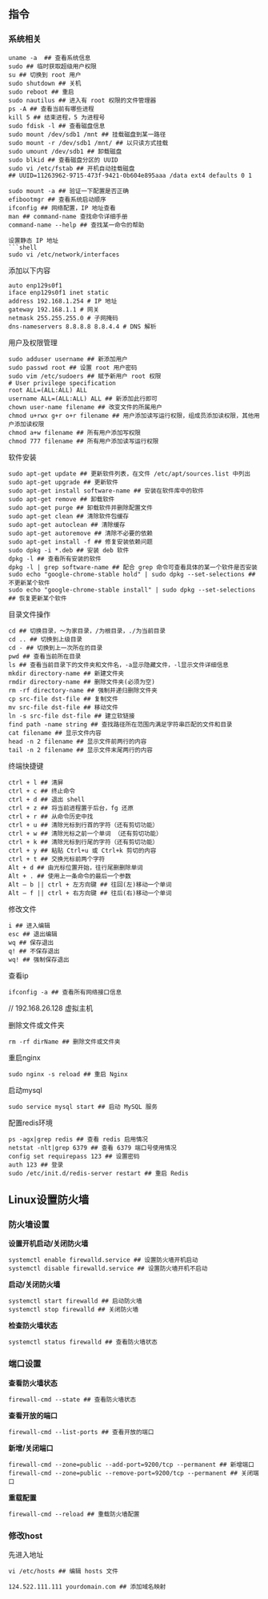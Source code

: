 ## 指令

### 系统相关

```shell 
uname -a  ## 查看系统信息
sudo ## 临时获取超级用户权限  
su ## 切换到 root 用户  
sudo shutdown ## 关机  
sudo reboot ## 重启  
sudo nautilus ## 进入有 root 权限的文件管理器  
ps -A ## 查看当前有哪些进程  
kill 5 ## 结束进程，5 为进程号  
sudo fdisk -l ## 查看磁盘信息  
sudo mount /dev/sdb1 /mnt ## 挂载磁盘到某一路径  
sudo mount -r /dev/sdb1 /mnt/ ## 以只读方式挂载  
sudo umount /dev/sdb1 ## 卸载磁盘  
sudo blkid ## 查看磁盘分区的 UUID  
sudo vi /etc/fstab ## 开机自动挂载磁盘  
## UUID=11263962-9715-473f-9421-0b604e895aaa /data ext4 defaults 0 1  

sudo mount -a ## 验证一下配置是否正确  
efibootmgr ## 查看系统启动顺序  
ifconfig ## 网络配置，IP 地址查看  
man ## command-name 查找命令详细手册  
command-name --help ## 查找某一命令的帮助  

设置静态 IP 地址  
```shell
sudo vi /etc/network/interfaces
```  
添加以下内容  
```shell
auto enp129s0f1  
iface enp129s0f1 inet static  
address 192.168.1.254 # IP 地址  
gateway 192.168.1.1 # 网关  
netmask 255.255.255.0 # 子网掩码  
dns-nameservers 8.8.8.8 8.8.4.4 # DNS 解析  
```

用户及权限管理  
```shell
sudo adduser username ## 新添加用户  
sudo passwd root ## 设置 root 用户密码  
sudo vim /etc/sudoers ## 赋予新用户 root 权限  
# User privilege specification  
root ALL=(ALL:ALL) ALL  
username ALL=(ALL:ALL) ALL ## 新添加此行即可  
chown user-name filename ## 改变文件的所属用户  
chmod u+rwx g+r o+r filename ## 用户添加读写运行权限，组成员添加读权限，其他用户添加读权限  
chmod a+w filename ## 所有用户添加写权限  
chmod 777 filename ## 所有用户添加读写运行权限  
```

软件安装  
```shell
sudo apt-get update ## 更新软件列表，在文件 /etc/apt/sources.list 中列出  
sudo apt-get upgrade ## 更新软件  
sudo apt-get install software-name ## 安装在软件库中的软件  
sudo apt-get remove ## 卸载软件  
sudo apt-get purge ## 卸载软件并删除配置文件  
sudo apt-get clean ## 清除软件包缓存  
sudo apt-get autoclean ## 清除缓存  
sudo apt-get autoremove ## 清除不必要的依赖  
sudo apt-get install -f ## 修复安装依赖问题  
sudo dpkg -i *.deb ## 安装 deb 软件  
dpkg -l ## 查看所有安装的软件  
dpkg -l | grep software-name ## 配合 grep 命令可查看具体的某一个软件是否安装  
sudo echo "google-chrome-stable hold" | sudo dpkg --set-selections ## 不更新某个软件  
sudo echo "google-chrome-stable install" | sudo dpkg --set-selections ## 恢复更新某个软件  
```

目录文件操作  
```shell
cd ## 切换目录，～为家目录，/为根目录，./为当前目录  
cd .. ## 切换到上级目录  
cd - ## 切换到上一次所在的目录  
pwd ## 查看当前所在目录  
ls ## 查看当前目录下的文件夹和文件名，-a显示隐藏文件，-l显示文件详细信息  
mkdir directory-name ## 新建文件夹  
rmdir directory-name ## 删除文件夹(必须为空)  
rm -rf directory-name ## 强制并递归删除文件夹  
cp src-file dst-file ## 复制文件  
mv src-file dst-file ## 移动文件  
ln -s src-file dst-file ## 建立软链接  
find path -name string ## 查找路径所在范围内满足字符串匹配的文件和目录  
cat filename ## 显示文件内容  
head -n 2 filename ## 显示文件前两行的内容  
tail -n 2 filename ## 显示文件末尾两行的内容  
```

终端快捷键  
```shell
ctrl + l ## 清屏  
ctrl + c ## 终止命令  
ctrl + d ## 退出 shell  
ctrl + z ## 将当前进程置于后台，fg 还原  
ctrl + r ## 从命令历史中找  
ctrl + u ## 清除光标到行首的字符（还有剪切功能）  
ctrl + w ## 清除光标之前一个单词 （还有剪切功能）  
ctrl + k ## 清除光标到行尾的字符（还有剪切功能）  
ctrl + y ## 粘贴 Ctrl+u 或 Ctrl+k 剪切的内容  
ctrl + t ## 交换光标前两个字符  
Alt + d ## 由光标位置开始，往行尾删删除单词  
Alt + . ## 使用上一条命令的最后一个参数  
Alt – b || ctrl + 左方向键 ## 往回(左)移动一个单词  
Alt – f || ctrl + 右方向键 ## 往后(右)移动一个单词  
```

修改文件  
```shell
i ## 进入编辑  
esc ## 退出编辑  
wq ## 保存退出  
q! ## 不保存退出  
wq! ## 强制保存退出  
```

查看ip  
```shell
ifconfig -a ## 查看所有网络接口信息
```  
// 192.168.26.128 虚拟主机  

删除文件或文件夹  
```shell
rm -rf dirName ## 删除文件或文件夹
```  

重启nginx  
```shell
sudo nginx -s reload ## 重启 Nginx
```  

启动mysql  
```shell
sudo service mysql start ## 启动 MySQL 服务
```  

配置redis环境  
```shell
ps -agx|grep redis ## 查看 redis 启用情况  
netstat -nlt|grep 6379 ## 查看 6379 端口号使用情况  
config set requirepass 123 ## 设置密码  
auth 123 ## 登录  
sudo /etc/init.d/redis-server restart ## 重启 Redis  
```  

## Linux设置防火墙

### 防火墙设置

**设置开机启动/关闭防火墙**  
```shell
systemctl enable firewalld.service ## 设置防火墙开机启动
systemctl disable firewalld.service ## 设置防火墙开机不启动
```  

**启动/关闭防火墙**  
```shell
systemctl start firewalld ## 启动防火墙
systemctl stop firewalld ## 关闭防火墙
```  

**检查防火墙状态**  
```shell
systemctl status firewalld ## 查看防火墙状态
```  

### 端口设置

**查看防火墙状态**  
```shell
firewall-cmd --state ## 查看防火墙状态
```  
**查看开放的端口**  
```shell
firewall-cmd --list-ports ## 查看开放的端口
```  
**新增/关闭端口**  
```shell
firewall-cmd --zone=public --add-port=9200/tcp --permanent ## 新增端口
firewall-cmd --zone=public --remove-port=9200/tcp --permanent ## 关闭端口
```  

**重载配置**  
```shell
firewall-cmd --reload ## 重载防火墙配置
```  

### 修改host

先进入地址  
```shell
vi /etc/hosts ## 编辑 hosts 文件
```  
```shell
124.522.111.111 yourdomain.com ## 添加域名映射
```  